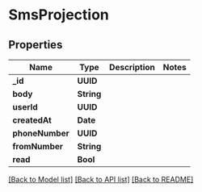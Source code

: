 # SmsProjection

## Properties
Name | Type | Description | Notes
------------ | ------------- | ------------- | -------------
**_id** | **UUID** |  | 
**body** | **String** |  | 
**userId** | **UUID** |  | 
**createdAt** | **Date** |  | 
**phoneNumber** | **UUID** |  | 
**fromNumber** | **String** |  | 
**read** | **Bool** |  | 

[[Back to Model list]](../README#documentation-for-models) [[Back to API list]](../README#documentation-for-api-endpoints) [[Back to README]](../README)


